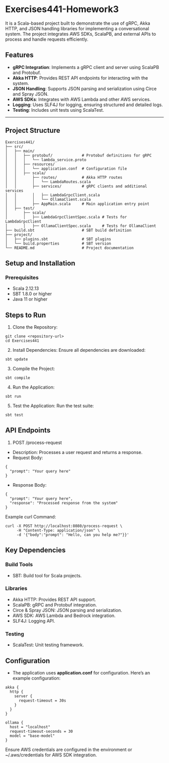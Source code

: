 # Exercises441-Homework3

It is a Scala-based project built to demonstrate the use of gRPC, Akka HTTP, and JSON handling libraries for implementing a conversational system. The project integrates AWS SDKs, ScalaPB, and external APIs to process and handle requests efficiently.

## Features

- **gRPC Integration**: Implements a gRPC client and server using ScalaPB and Protobuf.
- **Akka HTTP**: Provides REST API endpoints for interacting with the system.
- **JSON Handling**: Supports JSON parsing and serialization using Circe and Spray JSON.
- **AWS SDKs**: Integrates with AWS Lambda and other AWS services.
- **Logging**: Uses SLF4J for logging, ensuring structured and detailed logs.
- **Testing**: Includes unit tests using ScalaTest.

---

## Project Structure

```plaintext
Exercises441/
├── src/
│   ├── main/
│   │   ├── protobuf/             # Protobuf definitions for gRPC
│   │   │   └── lambda_service.proto
│   │   ├── resources/
│   │   │   └── application.conf  # Configuration file
│   │   ├── scala/
│   │       ├── routes/           # Akka HTTP routes
│   │       │   └── LambdaRoutes.scala
│   │       ├── services/         # gRPC clients and additional services
│   │       │   ├── LambdaGrpcClient.scala
│   │       │   └── OllamaClient.scala
│   │       ├── AppMain.scala     # Main application entry point
│   ├── test/
│       ├── scala/
│       │   ├── LambdaGrpcClientSpec.scala # Tests for LambdaGrpcClient
│       │   ├── OllamaClientSpec.scala     # Tests for OllamaClient
├── build.sbt                     # SBT build definition
├── project/
│   ├── plugins.sbt               # SBT plugins
│   └── build.properties          # SBT version
└── README.md                     # Project documentation
```

## Setup and Installation
### Prerequisites
- Scala 2.12.13
- SBT 1.8.0 or higher
- Java 11 or higher

## Steps to Run
1. Clone the Repository:
```
git clone <repository-url>
cd Exercises441
```
2. Install Dependencies: Ensure all dependencies are downloaded:
```
sbt update
```
3. Compile the Project:
```
sbt compile
```
4. Run the Application:
```
sbt run
```
5. Test the Application: Run the test suite:
```
sbt test
```

## API Endpoints
1. POST /process-request
- Description: Processes a user request and returns a response.
- Request Body:
```
{
  "prompt": "Your query here"
}
```
- Response Body:
```
{
  "prompt": "Your query here",
  "response": "Processed response from the system"
}
```

Example curl Command:
```
curl -X POST http://localhost:8080/process-request \
     -H "Content-Type: application/json" \
     -d '{"body":"prompt": "Hello, can you help me?"}}'
```

## Key Dependencies
### Build Tools
- SBT: Build tool for Scala projects.
### Libraries
- Akka HTTP: Provides REST API support.
- ScalaPB: gRPC and Protobuf integration.
- Circe & Spray JSON: JSON parsing and serialization.
- AWS SDK: AWS Lambda and Bedrock integration.
- SLF4J: Logging API.
### Testing
- ScalaTest: Unit testing framework.
  
## Configuration
- The application uses **application.conf** for configuration. Here’s an example configuration:
```
akka {
  http {
    server {
      request-timeout = 30s
    }
  }
}

ollama {
  host = "localhost"
  request-timeout-seconds = 30
  model = "base-model"
}
```
Ensure AWS credentials are configured in the environment or ~/.aws/credentials for AWS SDK integration.
